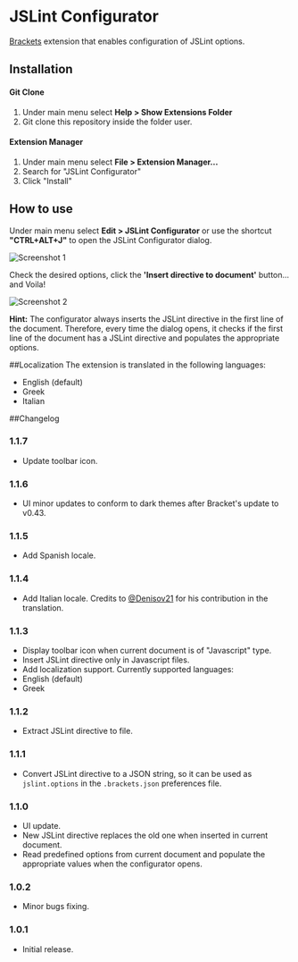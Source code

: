 JSLint Configurator
===================

[Brackets](http://brackets.io/) extension that enables configuration of JSLint options.

## Installation

#### Git Clone
1. Under main menu select **Help > Show Extensions Folder**
2. Git clone this repository inside the folder user.

#### Extension Manager
1. Under main menu select **File > Extension Manager...**
2. Search for "JSLint Configurator"
3. Click "Install"


## How to use

Under main menu select **Edit > JSLint Configurator** or use the shortcut **"CTRL+ALT+J"** to open the JSLint Configurator dialog.

![Screenshot 1](https://github.com/georapbox/brackets-JSLint-Configurator/blob/master/screenshots/screen-1.png)

Check the desired options, click the **'Insert directive to document'** button... and Voila!

![Screenshot 2](https://github.com/georapbox/brackets-JSLint-Configurator/blob/master/screenshots/screen-2.png)

**Hint:** The configurator always inserts the JSLint directive in the first line of the document. Therefore, every time the dialog opens, it checks if the first line of the document has a JSLint directive and populates the appropriate options.

##Localization
The extension is translated in the following languages:

- English (default)
- Greek
- Italian

##Changelog

### 1.1.7
- Update toolbar icon.

### 1.1.6
- UI minor updates to conform to dark themes after Bracket's update to v0.43.

### 1.1.5
- Add Spanish locale.

### 1.1.4
- Add Italian locale. Credits to [@Denisov21](https://github.com/Denisov21) for his contribution in the translation.

### 1.1.3
- Display toolbar icon when current document is of "Javascript" type.
- Insert JSLint directive only in Javascript files.
- Add localization support. Currently supported languages:
 - English (default)
 - Greek

### 1.1.2
- Extract JSLint directive to file.

### 1.1.1
- Convert JSLint directive to a JSON string, so it can be used as <code>jslint.options</code> in the <code>.brackets.json</code> preferences file.

### 1.1.0
- UI update.
- New JSLint directive replaces the old one when inserted in current document.
- Read predefined options from current document and populate the appropriate values when the configurator opens.

### 1.0.2
- Minor bugs fixing.

### 1.0.1
- Initial release.